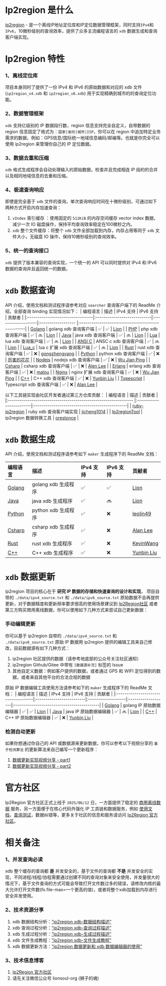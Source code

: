 # Ip2region 是什么

[ip2region](https://ip2region.net) - 是一个离线IP地址定位库和IP定位数据管理框架，同时支持`IPv4`和`IPv6`，10微秒级别的查询效率，提供了众多主流编程语言的 `xdb` 数据生成和查询客户端实现。



# Ip2region 特性

### 1、离线定位库

项目本身同时了提供了一份 IPv4 和 IPv6 的原始数据和对应的 xdb 文件(`ip2region_v4.xdb` 和 `ip2region_v6.xdb`) 用于实现精确到城市的的查询定位功能。

### 2、数据管理框架

`xdb` 支持亿级别的 IP 数据段行数，region 信息支持完全自定义，自带数据的 region 信息固定了格式为：`国家|省份|城市|ISP`，你可以在 region 中追加特定业务需求的数据，例如：GPS信息/国际统一地域信息编码/邮编等。也就是你完全可以使用 ip2region 来管理你自己的 IP 定位数据。

### 3、数据去重和压缩

`xdb` 格式生成程序会自动处理输入的原始数据，检查并且完成相连 IP 段的的合并以及相同地域信息的去重和压缩。

### 4、极速查询响应

即使是完全基于 `xdb` 文件的查询，单次查询响应时间在十微秒级别，可通过如下两种方式开启内存加速查询：

1. `vIndex` 索引缓存 ：使用固定的 `512KiB` 的内存空间缓存 vector index 数据，减少一次 IO 磁盘操作，保持平均查询效率稳定在100微秒之内。
2. `xdb` 整个文件缓存：将整个 `xdb` 文件全部加载到内存，内存占用等同于 `xdb` 文件大小，无磁盘 IO 操作，保持10微秒级别的查询效率。

### 5、统一的查询接口

`xdb` 提供了版本兼容的查询实现，一个统一的 API 可以同时提供对 IPv4 和 IPv6 数据的查询并且返回统一的数据。

# `xdb` 数据查询

API 介绍，使用文档和测试程序请参考对应 `searcher` 查询客户端下的 ReadMe 介绍，全部查询 binding 实现情况如下：
| 编程语言                          | 描述                       | IPv4 支持          | IPv6 支持          | 贡献者                                            |
|:---------------------------------|:----------------------------|:-------------------|:------------------ |:--------------------------------------------------|
| [Golang](binding/golang)         | golang xdb 查询客户端       | :white_check_mark: | :white_check_mark: | [Lion](https://github.com/lionsoul2014)           |
| [PHP](binding/php)               | php xdb 查询客户端          | :white_check_mark: | :soon:             | [Lion](https://github.com/lionsoul2014)           |
| [Java](binding/java)             | java xdb 查询客户端         | :white_check_mark: | :soon:             | [Lion](https://github.com/lionsoul2014)           |
| [Lua](binding/lua)               | lua xdb 查询客户端          | :white_check_mark: | :soon:             | [Lion](https://github.com/lionsoul2014)           |
| [ANSI C](binding/c)              | ANSC c xdb 查询客户端       | :white_check_mark: | :soon:             | [Lion](https://github.com/lionsoul2014)           |
| [Lua_c](binding/lua_c)           | lua c 扩展 xdb 查询客户端   | :white_check_mark: | :soon:             | [Lion](https://github.com/lionsoul2014)           |
| [Rust](binding/rust)             | rust xdb 查询客户端         | :white_check_mark: | :x:                | [gongzhengyang](https://github.com/gongzhengyang) |
| [Python](binding/python)         | python xdb 查询客户端       | :white_check_mark: | :x:                | [厉害的花花](https://github.com/luckydog6132)     |
| [Nodejs](binding/nodejs)         | nodejs xdb 查询客户端       | :white_check_mark: | :x:                | [Wu Jian Ping](https://github.com/wujjpp)         |
| [Csharp](binding/csharp)         | csharp xdb 查询客户端       | :white_check_mark: | :x:                | [Alen Lee](https://github.com/malus2077)          |
| [Erlang](binding/erlang)         | erlang xdb 查询客户端       | :white_check_mark: | :x:                | [malou](https://github.com/malou996)              |
| [Nginx](binding/nginx)           | nginx 扩展 xdb 查询客户端   | :white_check_mark: | :x:                | [Wu Jian Ping](https://github.com/wujjpp)         |
| [C++](binding/cpp)               | C++ xdb 查询客户端          | :white_check_mark: | :x:                | [Yunbin Liu](https://github.com/liuyunbin)        |
| [Typescript](binding/typescript) | Typescript xdb 查询客户端   | :white_check_mark: | :x:                | [Alan Lee](https://github.com/malus2077)          |


以下工具链实现由社区开发者通过第三方仓库贡献：
| 编程语言                                                        | 描述                    | 贡献者                                         |
|:--------------------------------------------------------------- |:------------------------|:-----------------------------------------------|
| [ruby-ip2region](https://github.com/jicheng1014/ruby-ip2region) | ruby xdb 查询客户端实现 | [jicheng1014](https://github.com/jicheng1014)  |
| [Ip2regionTool](https://github.com/orestonce/Ip2regionTool)     | ip2region 数据转换工具  | [orestonce](https://github.com/orestonce)      |


# `xdb` 数据生成

API 介绍，使用文档和测试程序请参考如下 `maker` 生成程序下的 ReadMe 文档：

| 编程语言                | 描述                 | IPv4 支持          | IPv6 支持          | 贡献者                                     |
| :---------------------- | :------------------- |:-------------------|:-------------------| :----------------------------------------- |
| [Golang](maker/golang)  | golang xdb 生成程序  | :white_check_mark: | :white_check_mark: | [Lion](https://github.com/lionsoul2014)    |
| [Java](maker/java)      | java xdb 生成程序    | :white_check_mark: | :soon:             | [Lion](https://github.com/lionsoul2014)    |
| [Python](maker/python)  | python xdb 生成程序  | :white_check_mark: | :x:                | [leolin49](https://github.com/leolin49)    |
| [Csharp](maker/csharp)  | csharp xdb 生成程序  | :white_check_mark: | :x:                | [Alan Lee](https://github.com/malus2077)   |
| [Rust](maker/rust)      | rust xdb 生成程序    | :white_check_mark: | :x:                | [KevinWang](https://github.com/KevinWL)    |
| [C++](maker/cpp)        | C++ xdb 生成程序     | :white_check_mark: | :x:                | [Yunbin Liu](https://github.com/liuyunbin) |
                                                 
                                                
# `xdb` 数据更新
                                                 
ip2region 项目的核心在于 <b>研究 IP 数据的存储和快速查询的设计和实现</b>， 项目自带的 `./data/ipv4_source.txt` 和 `./data/ipv6_source.txt` 原始数据不会再提供更新，对于数据精度和更新频率要求很高的使用场景建议到 [Ip2Region社区](https://ip2region.net/products/offline) 或者第三方购买商用离线数据，你可以使用如下几种方式来尝试自己更新数据：
                                                     
### 手动编辑更新
你可以基于 ip2region 自带的 `./data/ipv4_source.txt` 和 `./data/ipv6_source.txt` 原始 IP 数据用 ip2region 提供的编辑工具来自己修改，目前数据源有如下几种方式：
1. ip2region 社区提供的数据（请参考地底部的公众号关注社区通知）
2. ip2region Github/Gitee 中带有 `[数据源补充]` 标签的 Issue
3. 其他自定义数据：例如客户提供的数据，或者通过 GPS 和 WIFI 定位得到的数据，或者来自其他平台的合法合规的数据

原始 IP 数据编辑工具使用方法请参考如下的 `maker` 生成程序下的 ReadMe 文档：
| 编程语言                            | 描述                     | IPv4 支持          | IPv6 支持          | 贡献者                                     |
|:------------------------------------|:-------------------------|:-------------------|:-------------------|:-------------------------------------------|
| [Golang](maker/golang#xdb-数据编辑) | golang IP 原始数据编辑器 | :white_check_mark: | :white_check_mark: | [Lion](https://github.com/lionsoul2014)    |
| [Java](maker/java#xdb-数据编辑)     | java IP 原始数据编辑器   | :white_check_mark: | :soon:             | [Lion](https://github.com/lionsoul2014)    |
| [C++](maker/cpp#xdb-数据编辑)       | C++ IP 原始数据编辑器    | :white_check_mark: | :x:                | [Yunbin Liu](https://github.com/liuyunbin) |


### 检测自动更新
如果你想通过你自己的 API 或数据源来更新数据，你可以参考以下视频分享的 `基于检测算法` 的更新算法来自己编写一个更新程序：
1. [数据更新实现视频分享 - part1](https://www.bilibili.com/video/BV1934y1E7Q5/)
2. [数据更新实现视频分享 - part2](https://www.bilibili.com/video/BV1pF411j7Aw/)

# 官方社区
Ip2Region 官方社区正式上线于 `2025/06/12` 日，一方面提供了稳定的 [商用离线数据](https://ip2region.net/products/offline) 服务，另一方面便于在核心代码外强化 IP 工具链和数据服务，例如 [使用文档](https://ip2region.net/doc/)，[查询测试](https://ip2region.net/search/demo)，数据纠错等，更多关于社区的信息和服务请访问 [Ip2Region 官方社区](https://ip2region.net/)。

# 相关备注

### 1、并发查询必读
xdb 整个缓存的查询都 <b>是</b> 并发安全的，基于文件的查询都 <b>不是</b> 并发安全的实现，不同进程/线程/协程需要通过创建不同的查询对象来安全使用，并发量很大的情况下，基于文件查询的方式可能会导致打开文件数过多的错误，请修改内核的最大允许打开文件数(fs.file-max=一个更高的值)，或者将整个xdb加载到内存进行安全并发使用。

### 2、技术资源分享
1. xdb 数据结构分析：[“ip2region xdb-数据结构描述“](https://ip2region.net/doc/xdb/ipv4_structure)
2. xdb 查询过程分析：[“ip2region xdb-查询过程描述”](https://ip2region.net/doc/xdb/ipv4_search)
3. xdb 生成过程分析：[“ip2region xdb-生成过程描述”](https://ip2region.net/doc/xdb/ipv4_generate)
4. xdb 文件生成教程：[“ip2region xdb-文件生成教程”](https://ip2region.net/doc/data/ipv4_xdb_make)
5. xdb 数据更新方法：[“ip2region 数据更新和 xdb 数据编辑器的使用”](https://mp.weixin.qq.com/s/cZH5qIn4E5rQFy6N32RCzA)

### 3、技术信息博客
1. [Ip2Region 官方社区](https://ip2region.net)
2. 请先关注微信公众号 lionsoul-org (狮子的魂)
